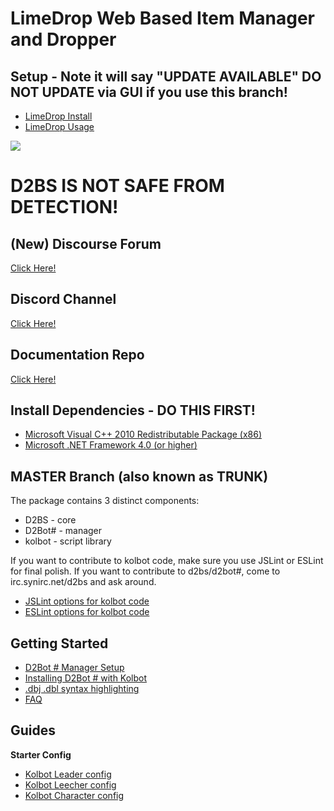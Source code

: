 # LimeDrop Web Based Item Manager and Dropper
## Setup - Note it will say "UPDATE AVAILABLE" DO NOT UPDATE via GUI if you use this branch!
- [LimeDrop Install](https://github.com/kolton/d2bot-with-kolbot/wiki/Lime-Drop-Install)
- [LimeDrop Usage](https://github.com/kolton/d2bot-with-kolbot/wiki/Lime-Drop-Use)


![](https://i.imgur.com/bsmEv3j.png)

# D2BS IS NOT SAFE FROM DETECTION!

## (New) Discourse Forum
[Click Here!](https://d2bot.discourse.group/)

## Discord Channel
[Click Here!](https://discord.gg/FuBG8N2)

## Documentation Repo
[Click Here!](https://github.com/blizzhackers/documentation)

## Install Dependencies - DO THIS FIRST!
- [Microsoft Visual C++ 2010 Redistributable Package (x86)](https://www.microsoft.com/en-us/download/details.aspx?id=5555)
- [Microsoft .NET Framework 4.0 (or higher)](https://www.microsoft.com/net/download/Windows/run)

## MASTER Branch (also known as TRUNK)

The package contains 3 distinct components:
- D2BS - core
- D2Bot# - manager
- kolbot - script library

If you want to contribute to kolbot code, make sure you use JSLint or ESLint for final polish.
If you want to contribute to d2bs/d2bot#, come to irc.synirc.net/d2bs and ask around.

- [JSLint options for kolbot code](https://gist.githubusercontent.com/noah-/d917342e52281d54c404e0b2c18b0c6e/raw/fbade95e38b103d2654b90d85ef62a51c4295153/jslint.config)
- [ESLint options for kolbot code](https://gist.githubusercontent.com/Nishimura-Katsuo/2d6866666c7acf10047c486a15a7fe60/raw/99ef9c2995929c492ef856772ff346e0f19709cd/.eslintrc.js)

## Getting Started
- [D2Bot # Manager Setup](https://github.com/kolton/d2bot-with-kolbot/wiki/D2Bot-%23-Manager-Setup)
- [Installing D2Bot # with Kolbot](https://github.com/kolton/d2bot-with-kolbot/wiki/Installing-d2bot%23-with-kolbot)
- [.dbj .dbl syntax highlighting](https://github.com/kolton/d2bot-with-kolbot/wiki/.dbj-.dbl-syntax-highlighting)
- [FAQ](https://github.com/kolton/d2bot-with-kolbot/wiki/FAQ)

## Guides
**Starter Config**
- [Kolbot Leader config](https://github.com/kolton/d2bot-with-kolbot/wiki/Kolbot-Leader-config)
- [Kolbot Leecher config](https://github.com/kolton/d2bot-with-kolbot/wiki/Kolbot-Leecher-Starter)
- [Kolbot Character config](https://github.com/kolton/d2bot-with-kolbot/wiki/Kolbot-Character-config)
